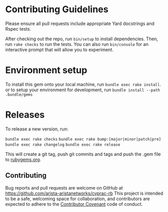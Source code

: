 # Contributing Guidelines

Please ensure all pull requests include appropriate Yard docstrings and Rspec
tests.

After checking out the repo, run `bin/setup` to install
dependencies. Then, run `rake checks` to run the tests. You can
also run `bin/console` for an interactive prompt that will allow
you to experiment.

# Environment setup

To install this gem onto your local machine, run `bundle exec rake install`. or
to setup your environment for development, run `bundle install --path
.bundle/gems`

# Releases

To release a new version, run:

`bundle exec rake checks`
`bundle exec rake bump:[major|minor|patch|pre]`
`bundle exec rake changelog`
`bundle exec rake release`

This will create a git tag, push git commits and tags and push the .gem file to
[rubygems.org](https://rubygems.org).

## Contributing

Bug reports and pull requests are welcome on GitHub at https://github.com/arista-aristanetworks/cvprac-rb This project is intended to be a safe, welcoming space for collaboration, and contributors are expected to adhere to the [Contributor Covenant](http://contributor-covenant.org) code of conduct.
